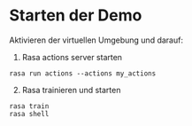 # Starten der Demo

Aktivieren der virtuellen Umgebung und darauf:


1. Rasa actions server starten
```
rasa run actions --actions my_actions
```

2. Rasa trainieren und starten
```
rasa train
rasa shell
```